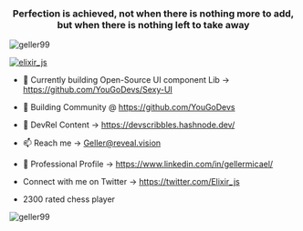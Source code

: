 <h3 align="center">Perfection is achieved, not when there is nothing more to add, but when there is nothing left to take away</h3>

<p align="left"> <img src="https://komarev.com/ghpvc/?username=geller99&label=Profile%20views&color=0e75b6&style=flat" alt="geller99" /> </p>

<p align="left"> <a href="https://twitter.com/elixir_js" target="blank"><img src="https://img.shields.io/twitter/follow/elixir_js?logo=twitter&style=for-the-badge" alt="elixir_js" /></a> </p>

- 🔭 Currently building Open-Source UI component Lib -> https://github.com/YouGoDevs/Sexy-UI

- 🤝 Building Community @ https://github.com/YouGoDevs

- 📝 DevRel Content -> https://devscribbles.hashnode.dev/

- 📫 Reach me -> Geller@reveal.vision

- 📄 Professional Profile -> https://www.linkedin.com/in/gellermicael/

- Connect with me on Twitter -> https://twitter.com/Elixir_js

- 2300 rated chess player


<p><img align="center" src="https://github-readme-stats.vercel.app/api/top-langs?username=geller99&show_icons=true&locale=en&layout=compact" alt="geller99" /></p>
